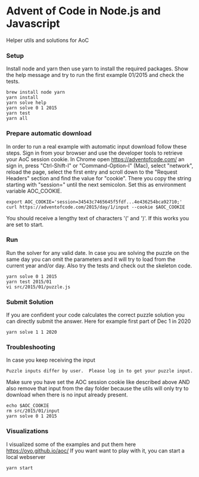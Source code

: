 # Advent of Code in Node.js and Javascript

Helper utils and solutions for AoC


### Setup

Install node and yarn then use yarn to install the required packages.
Show the help message and try to run the first example 01/2015 and check the tests.

    brew install node yarn
    yarn install
    yarn solve help
    yarn solve 0 1 2015
    yarn test
    yarn all


### Prepare automatic download

In order to run a real example with automatic input download follow these steps.
Sign in from your browser and use the developer tools to retrieve your AoC session cookie.
In Chrome open https://adventofcode.com/ an sign in, press "Ctrl-Shift-I" or "Command-Option-I" (Mac),
select "network", reload the page, select the first entry and scroll down to the "Request Headers"
section and find the value for "cookie". There you copy the string starting with "session=" until the
next semicolon. Set this as environment variable AOC_COOKIE.

    export AOC_COOKIE='session=34543c7465645f5fdf...4e436254bca92710;'
    curl https://adventofcode.com/2015/day/1/input --cookie $AOC_COOKIE

You should receive a lengthy text of characters '(' and ')'. If this works you are set to start.


### Run

Run the solver for any valid date. In case you are solving the puzzle on the same day you can omit
the parameters and it will try to load from the current year and/or day.
Also try the tests and check out the skeleton code.

    yarn solve 0 1 2015
    yarn test 2015/01
    vi src/2015/01/puzzle.js


### Submit Solution

If you are confident your code calculates the correct puzzle solution you can directly submit the answer.
Here for example first part of Dec 1 in 2020

    yarn solve 1 1 2020


### Troubleshooting

In case you keep receiving the input

    Puzzle inputs differ by user.  Please log in to get your puzzle input.

Make sure you have set the AOC session cookie like described above AND also remove that input from the day folder
because the utils will only try to download when there is no input already present.

    echo $AOC_COOKIE    
    rm src/2015/01/input
    yarn solve 0 1 2015


### Visualizations

I visualized some of the examples and put them here
https://oyo.github.io/aoc/
If you want want to play with it, you can start a local webserver

    yarn start

